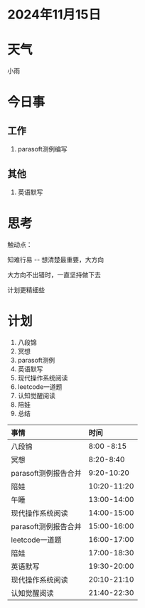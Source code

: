 # 2024年11月15日
# 天气
小雨
# 今日事
## 工作
1. parasoft测例编写

## 其他 
1. 英语默写 

# 思考
触动点：

知难行易 -- 想清楚最重要，大方向

大方向不出错时，一直坚持做下去

计划更精细些


# 计划
1. 八段锦
2. 冥想
3. parasoft测例
4. 英语默写
5. 现代操作系统阅读
6. leetcode一道题
7. 认知觉醒阅读
8. 陪娃
9. 总结

| 事情  | 时间 |
| :-- | :- |
| 八段锦 | 8:00 -8:15 |
| 冥想 | 8:20-8:40 |
| parasoft测例报告合并 | 9:20-10:20 |
| 陪娃 | 10:20-11:20 |
| 午睡 | 13:00-14:00 |
| 现代操作系统阅读  | 14:00-15:00 |
| parasoft测例报告合并  | 15:00-16:00 |
| leetcode一道题  | 16:00-17:00 |
| 陪娃 | 17:00-18:30 |
| 英语默写  | 19:30-20:00 |
| 现代操作系统阅读  | 20:10-21:10 |
| 认知觉醒阅读  | 21:40-22:30 |

